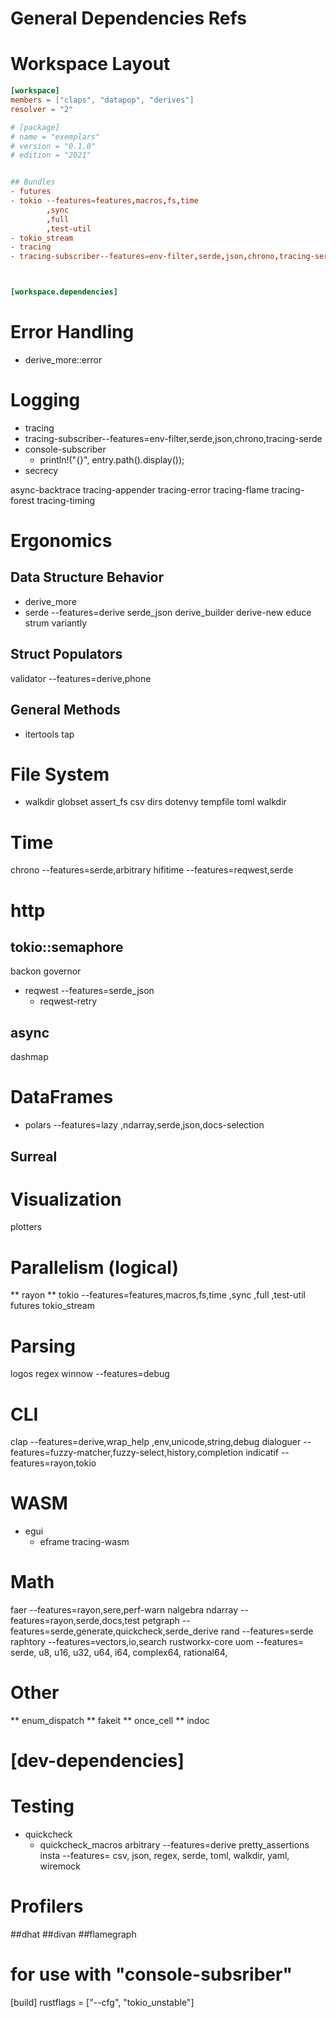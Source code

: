 # General Dependencies Refs

# Workspace Layout
```toml
[workspace]
members = ["claps", "datapop", "derives"]
resolver = "2"

# [package]
# name = "exemplars"
# version = "0.1.0"
# edition = "2021"


## Bundles
- futures
- tokio --features=features,macros,fs,time
        ,sync
        ,full
        ,test-util
- tokio_stream
- tracing
- tracing-subscriber--features=env-filter,serde,json,chrono,tracing-serde 



[workspace.dependencies]
```
# Error Handling
- derive_more::error

# Logging
- tracing
 - tracing-subscriber--features=env-filter,serde,json,chrono,tracing-serde 
 - console-subscriber
   - println!("{}", entry.path().display());
- secrecy

async-backtrace
tracing-appender
tracing-error
tracing-flame
tracing-forest
tracing-timing

# Ergonomics
## Data Structure Behavior
- derive_more
- serde --features=derive
serde_json
derive_builder
derive-new
educe
strum
variantly
## Struct Populators
validator --features=derive,phone

## General Methods
- itertools
tap

# File System
- walkdir
globset
assert_fs
csv
dirs
dotenvy
tempfile
toml
walkdir

# Time
chrono --features=serde,arbitrary
hifitime --features=reqwest,serde

# http
## tokio::semaphore
backon
governor
- reqwest --features=serde_json
  - reqwest-retry

## async
dashmap

# DataFrames
-  polars --features=lazy
                ,ndarray,serde,json,docs-selection
## Surreal
# Visualization
plotters

# Parallelism (logical)
** rayon
** tokio --features=features,macros,fs,time
        ,sync
        ,full
        ,test-util
   futures
   tokio_stream

# Parsing
logos
regex
winnow --features=debug

# CLI
clap --features=derive,wrap_help
                ,env,unicode,string,debug
dialoguer --features=fuzzy-matcher,fuzzy-select,history,completion
indicatif --features=rayon,tokio

# WASM
- egui
  - eframe
tracing-wasm

# Math
faer --features=rayon,sere,perf-warn
nalgebra
ndarray --features=rayon,serde,docs,test
petgraph --features=serde,generate,quickcheck,serde_derive
rand --features=serde
raphtory --features=vectors,io,search
rustworkx-core
uom --features=
        serde,
        u8,
        u16,
        u32,
        u64,
        i64,
        complex64,
        rational64,


# Other
** enum_dispatch
** fakeit
** once_cell
** indoc


# [dev-dependencies]
# Testing
- quickcheck
  - quickcheck_macros
arbitrary --features=derive
pretty_assertions 
insta --features=
        csv,
        json,
        regex,
        serde,
        toml,
        walkdir,
        yaml,
wiremock

# Profilers
##dhat
##divan
##flamegraph

# for use with "console-subsriber"
[build]
rustflags = ["--cfg", "tokio_unstable"]
